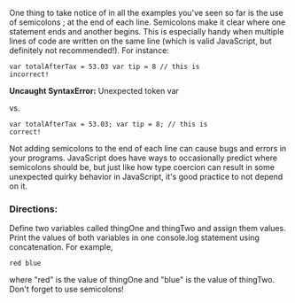 One thing to take notice of in all the examples you've seen so far is the use of semicolons ; at the end of each line. Semicolons make it clear where one statement ends and another begins. This is especially handy when multiple lines of code are written on the same line (which is valid JavaScript, but definitely not recommended!). For instance:

<code>var totalAfterTax = 53.03 var tip = 8 // this is incorrect!</code>

<strong>Uncaught SyntaxError:</strong> Unexpected token var

vs.

<code>var totalAfterTax = 53.03; var tip = 8; // this is correct!</code>

Not adding semicolons to the end of each line can cause bugs and errors in your programs. JavaScript does have ways to occasionally predict where semicolons should be, but just like how type coercion can result in some unexpected quirky behavior in JavaScript, it's good practice to not depend on it.

<h3>Directions:</h3>
Define two variables called thingOne and thingTwo and assign them values. Print the values of both variables in one console.log statement using concatenation. For example,

<code>red blue</code>

where "red" is the value of thingOne and "blue" is the value of thingTwo. Don't forget to use semicolons!

